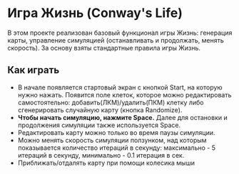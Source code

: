# Игра Жизнь (Conway's Life)
В этом проекте реализован базовый функционал игры Жизнь: генерация карты, управление симуляцией (останавливать и продолжать, менять скорость). За основу взяты стандартные правила игры Жизнь.

## Как играть
* В начале появляется стартовый экран с кнопкой Start, на которую нужно нажать. Появится поле клеток, которое можно редактировать самостоятельно: добавить(ЛКМ)/удалить(ПКМ) клетку либо сгенерировать случайную карту (кнопка Randomize).
* **Чтобы начать симуляцию, нажмите Space.** Далее для остановки и продолжения симуляции также используется Space.
* Редактировать карту можно только во время паузы симуляции.
* Можно менять скорость симуляции ползунком, над которым показывается количество итераций в секунду: максимально - 5 итераций в секунду, минимально - 0.1 итерация в сек.
* Приближать/отдалять карту при помощи колесика мыши
